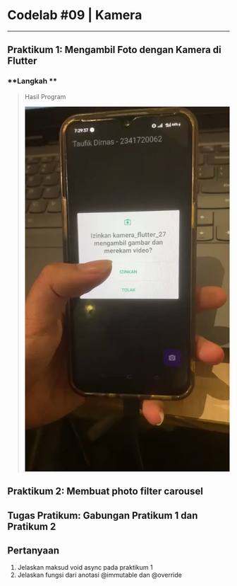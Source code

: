 # **Codelab #09 | Kamera**

---

## **Praktikum 1: Mengambil Foto dengan Kamera di Flutter**

### **Langkah **

> Hasil Program
>
> ![Output](img/01.webp)

## **Praktikum 2: Membuat photo filter carousel**

## **Tugas Pratikum: Gabungan Pratikum 1 dan Pratikum 2**

## **Pertanyaan**

1. Jelaskan maksud void async pada praktikum 1
2. Jelaskan fungsi dari anotasi @immutable dan @override

